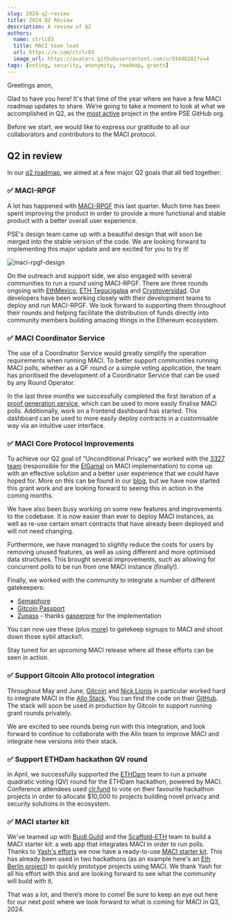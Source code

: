 ```yaml
---
slug: 2024-q2-review
title: 2024 Q2 Review
description: A review of Q2
authors:
  name: ctrlc03
  title: MACI team lead
  url: https://x.com/ctrlc03
  image_url: https://avatars.githubusercontent.com/u/93448202?v=4
tags: [voting, security, anonymity, roadmap, grants]
---
```


Greetings anon,

Glad to have you here! It's that time of the year where we have a few MACI roadmap updates to share. We’re going to take a moment to look at what we accomplished in Q2, as the [most active](https://next.ossinsight.io/analyze/privacy-scaling-explorations?period=past_12_months#overview) project in the entire PSE GitHub org.

Before we start, we would like to express our gratitude to all our collaborators and contributors to the MACI protocol.

## Q2 in review

In our [q2 roadmap](/blog/2024-q2-roadmap), we aimed at a few major Q2 goals that all tied together:

### ✅ MACI-RPGF

A lot has happened with [MACI-RPGF](https://github.com/privacy-scaling-explorations/maci-rpgf) this last quarter. Much time has been spent improving the product in order to provide a more functional and stable product with a better overall user experience.

PSE's design team came up with a beautiful design that will soon be merged into the stable version of the code. We are looking forward to implementing this major update and are excited for you to try it!

![maci-rpgf-design](/img/maci-rpgf-design.jpg)

On the outreach and support side, we also engaged with several communities to run a round using MACI-RPGF. There are three rounds ongoing with [EthMexico](https://x.com/ethereum_mexico), [ETH Tegucigalpa](https://www.meetup.com/ethereum-tegucigalpa/) and [Cryptoversidad](https://cryptoversidad.com/). Our developers have been working closely with their development teams to deploy and run MACI-RPGF. We look forward to supporting them throughout their rounds and helping facilitate the distribution of funds directly into community members building amazing things in the Ethereum ecosystem.

### ✅ MACI Coordinator Service

The use of a Coordinator Service would greatly simplify the operation requirements when running MACI. To better support communities running MACI polls, whether as a QF round or a simple voting application, the team has prioritised the development of a Coordinator Service that can be used by any Round Operator.

In the last three months we successfully completed the first iteration of a [proof generation service](https://github.com/privacy-scaling-explorations/maci/tree/dev/coordinator), which can be used to more easily finalise MACI polls. Additionally, work on a frontend dashboard has started. This dashboard can be used to more easily deploy contracts in a customisable way via an intuitive user interface.

### ✅ MACI Core Protocol Improvements

To achieve our Q2 goal of “Unconditional Privacy" we worked with the [3327 team](https://3327.io) (responsible for the [ElGamal](https://github.com/privacy-scaling-explorations/maci/issues/796) on MACI implementation) to come up with an effective solution and a better user experience that we could have hoped for. More on this can be found in our [blog](https://maci.pse.dev/blog/upcoming-grants-2024), but we have now started this grant work and are looking forward to seeing this in action in the coming months.

We have also been busy working on some new features and improvements to the codebase. It is now easier than ever to deploy MACI instances, as well as re-use certain smart contracts that have already been deployed and will not need changing.

Furthermore, we have managed to slightly reduce the costs for users by removing unused features, as well as using different and more optimised data structures. This brought several improvements, such as allowing for concurrent polls to be run from one MACI instance (finally!).

Finally, we worked with the community to integrate a number of different gatekeepers:

- [Semaphore](https://semaphore.pse.dev/)
- [Gitcoin Passport](https://passport.gitcoin.co/)
- [Zupass](https://zupass.org/#/) - thanks [gasperpre](https://github.com/gasperpre) for the implementation

You can now use these (plus [more](/docs/developers-references/smart-contracts/Gatekeepers)) to gatekeep signups to MACI and shoot down those sybil attacks!!.

Stay tuned for an upcoming MACI release where all these efforts can be seen in action.

### ✅ Support Gitcoin Allo protocol integration

Throughout May and June, [Gitcoin](https://www.gitcoin.co/) and [Nick Lionis](https://github.com/nijoe1) in particular worked hard to integrate MACI in the [Allo Stack](https://docs.allo.gitcoin.co/). You can find the code on their [GitHub](https://github.com/gitcoinco/MACI_QF). The stack will soon be used in production by Gitcoin to support running grant rounds privately.

We are excited to see rounds being run with this integration, and look forward to continue to collaborate with the Allo team to improve MACI and integrate new versions into their stack.

### ✅ Support ETHDam hackathon QV round

In April, we successfully supported the [ETHDam](https://www.ethdam.com/) team to run a private quadratic voting (QV) round for the ETHDam hackathon, powered by MACI. Conference attendees used [clr.fund](https://clr.fund/) to vote on their favourite hackathon projects in order to allocate $10,000 to projects building novel privacy and security solutions in the ecosystem.

### ✅ MACI starter kit

We've teamed up with [Buidl Guild](https://buidlguidl.com/) and the [Scaffold-ETH](https://scaffoldeth.io/) team to build a MACI starter kit: a web app that integrates MACI in order to run polls. Thanks to [Yash's efforts](https://github.com/yashgo0018) we now have a ready-to-use [MACI starter kit](https://github.com/yashgo0018/maci-wrapper). This has already been used in two hackathons (as an example here's an [Eth Berlin project](https://projects.ethberlin.org/submissions/334)) to quickly prototype projects using MACI. We thank Yash for all his effort with this and are looking forward to see what the community will build with it.

That was a lot, and there’s more to come! Be sure to keep an eye out here for our next post where we look forward to what is coming for MACI in Q3, 2024.
